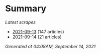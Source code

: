 # Summary
*Latest scrapes*
* [2021-09-13](https://github.com/nuuuwan/news_lk/blob/data/news_lk.2021-09-13.json) (147 articles)
* [2021-09-14](https://github.com/nuuuwan/news_lk/blob/data/news_lk.2021-09-14.json) (21 articles)

*Generated at 04:08AM, September 14, 2021*